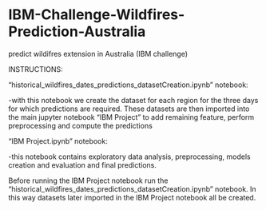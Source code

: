 # IBM-Challenge-Wildfires-Prediction-Australia
predict wildifres extension in Australia (IBM challenge)

INSTRUCTIONS:

“historical_wildfires_dates_predictions_datasetCreation.ipynb” notebook:

-with this notebook we create the dataset for each region for the three days for which predictions are required. These datasets are then imported into the main jupyter notebook “IBM Project” to add remaining feature, perform preprocessing and compute the predictions

“IBM Project.ipynb” notebook:

-this notebook contains exploratory data analysis, preprocessing, models creation and evaluation and final predictions.

Before running the IBM Project notebook run the “historical_wildfires_dates_predictions_datasetCreation.ipynb” notebook. In this way datasets later imported in the IBM Project notebook all be created.
